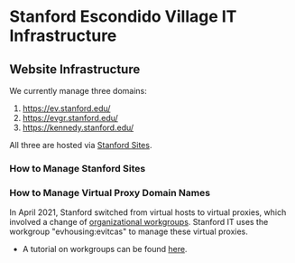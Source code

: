 # Stanford Escondido Village IT Infrastructure

## Website Infrastructure
We currently manage three domains:
1. https://ev.stanford.edu/
2. https://evgr.stanford.edu/
3. https://kennedy.stanford.edu/

All three are hosted via [Stanford Sites](https://uit.stanford.edu/service/stanfordsites).

### How to Manage Stanford Sites


### How to Manage Virtual Proxy Domain Names
In April 2021, Stanford switched from virtual hosts to virtual proxies, which involved a change of [organizational workgroups](https://workgroup.stanford.edu/main/WGApp). Stanford IT uses the workgroup "evhousing:evitcas"
to manage these virtual proxies.
* A tutorial on workgroups can be found [here](https://uit.stanford.edu/service/workgroup/myworkgroups).
